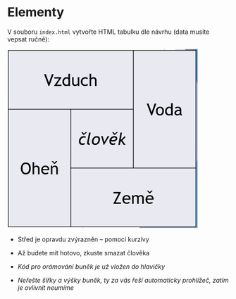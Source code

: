# Elementy

V souboru `index.html` vytvořte HTML tabulku dle návrhu (data musíte vepsat ručně):

![Screenshot tabulky](elementy.png)

* Střed je opravdu zvýrazněn – pomocí kurzívy

* Až budete mít hotovo, zkuste smazat člověka
* *Kód pro orámování buněk je už vložen do hlavičky*
* *Neřešte šířky a výšky buněk, ty za vás řeší automaticky prohlížeč, zatím je ovlivnit neumíme*